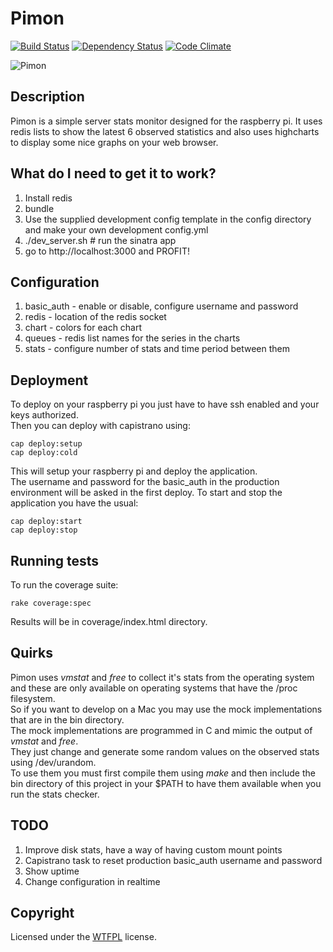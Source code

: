 # Pimon

[![Build Status](https://secure.travis-ci.org/pedrocarrico/pimon.png)](http://travis-ci.org/pedrocarrico/pimon) [![Dependency Status](https://gemnasium.com/pedrocarrico/pimon.png?travis)](https://gemnasium.com/pedrocarrico/pimon) [![Code Climate](https://codeclimate.com/badge.png)](https://codeclimate.com/github/pedrocarrico/pimon)

![Pimon](http://pedrocarrico.net/pimon.jpg "Pimon")

## Description
Pimon is a simple server stats monitor designed for the raspberry pi.
It uses redis lists to show the latest 6 observed statistics and also uses
highcharts to display some nice graphs on your web browser.

## What do I need to get it to work?
1. Install redis
2. bundle
3. Use the supplied development config template in the config directory and make your own development config.yml
4. ./dev_server.sh # run the sinatra app
5. go to http://localhost:3000 and PROFIT!

## Configuration
1. basic_auth - enable or disable, configure username and password
2. redis - location of the redis socket
3. chart - colors for each chart
4. queues - redis list names for the series in the charts
5. stats - configure number of stats and time period between them

## Deployment
To deploy on your raspberry pi you just have to have ssh enabled and your keys authorized.  
Then you can deploy with capistrano using:  
```
cap deploy:setup
cap deploy:cold
```

This will setup your raspberry pi and deploy the application.  
The username and password for the basic_auth in the production environment will be asked in the
first deploy.
To start and stop the application you have the usual:  
```
cap deploy:start
cap deploy:stop
```

## Running tests
To run the coverage suite:
```
rake coverage:spec
```
Results will be in coverage/index.html directory.

## Quirks
Pimon uses _vmstat_ and _free_ to collect it's stats from the operating system and these are only
available on operating systems that have the /proc filesystem.  
So if you want to develop on a Mac you may use the mock implementations that are in the bin directory.  
The mock implementations are programmed in C and mimic the output of _vmstat_ and _free_.  
They just change and generate some random values on the observed stats using /dev/urandom.  
To use them you must first compile them using _make_ and then include the bin directory of this project
in your $PATH to have them available when you run the stats checker.

## TODO
1. Improve disk stats, have a way of having custom mount points
2. Capistrano task to reset production basic_auth username and password
3. Show uptime
4. Change configuration in realtime

## Copyright
Licensed under the [WTFPL](http://en.wikipedia.org/wiki/WTFPL "Do What The Fuck You Want To Public License") license.
